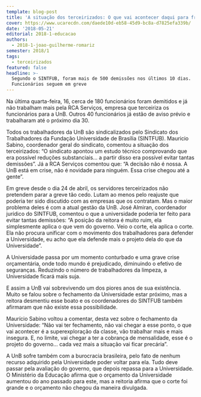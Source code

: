 ```yaml
---
template: blog-post
title: 'A situação dos terceirizados: O que vai acontecer daqui para frente'
cover: https://www.ucarecdn.com/daede10d-eb58-45d9-bc8a-d7825efa339b/
date: '2018-05-21'
editorial: 2018-1-educacao
authors:
  - 2018-1-joao-guilherme-romariz
semester: 2018/1
tags:
  - terceirizados
featured: false
headline: >-
  Segundo o SINTFUB, foram mais de 500 demissões nos últimos 10 dias.
  Funcionários seguem em greve
---
```

Na última quarta-feira, 16, cerca de 180 funcionários foram demitidos e já não trabalham mais pela RCA Serviços, empresa que terceiriza os funcionários para a UnB. Outros 40 funcionários já estão de aviso prévio e trabalharam até o próximo dia 30.



Todos os trabalhadores da UnB são sindicalizados pelo Sindicato dos Trabalhadores da Fundação Universidade de Brasília (SINTFUB). Mauricio Sabino, coordenador geral do sindicato, comentou a situação dos terceirizados: “O sindicato apontou um estudo técnico comprovando que era possível reduções substanciais… a partir disso era possível evitar tantas demissões”. Já a RCA Serviços comentou que: “A decisão não é nossa. A UnB está em crise, não é novidade para ninguém. Essa crise chegou até a gente”.



Em greve desde o dia 24 de abril, os servidores terceirizados não pretendem parar a greve tão cedo. Lutam ao menos pelo reajuste que poderia ter sido discutido com as empresas que os contratam. Mas o maior problema deles é com a atual gestão da UnB. José Almiran, coordenador jurídico do SINTFUB, comentou o que a universidade poderia ter feito para evitar tantas demissões: “A posição da reitora é muito ruim, ela simplesmente aplica o que vem do governo. Veio o corte, ela aplica o corte. Ela não procura unificar com o movimento dos trabalhadores para defender a Universidade, eu acho que ela defende mais o projeto dela do que da Universidade”.



A Universidade passa por um momento conturbado e uma grave crise orçamentária, onde todo mundo é prejudicado, diminuindo o efetivo de seguranças. Reduzindo o número de trabalhadores da limpeza, a Universidade ficará mais suja.



E assim a UnB vai sobrevivendo um dos piores anos de sua existência. Muito se falou sobre o fechamento da Universidade estar próximo, mas a reitora desmentiu esse boato e os coordenadores do SINTFUB também afirmaram que não existe essa possibilidade.



Maurício Sabino voltou a comentar, desta vez sobre o fechamento da Universidade: “Não vai ter fechamento, não vai chegar a esse ponto, o que vai acontecer é a superexploração da classe, vão trabalhar mais e mais insegura. E, no limite, vai chegar a ter a cobrança de mensalidade, esse é o projeto do governo… cada vez mais a situação vai ficar precária”.



A UnB sofre também com a burocracia brasileira, pelo fato de nenhum recurso adquirido pela Universidade poder voltar para ela. Tudo deve passar pela avaliação do governo, que depois repassa para a Universidade. O Ministério da Educação afirma que o orçamento da Universidade aumentou do ano passado para este, mas a reitoria afirma que o corte foi grande e o orçamento não chegou da maneira divulgada.

